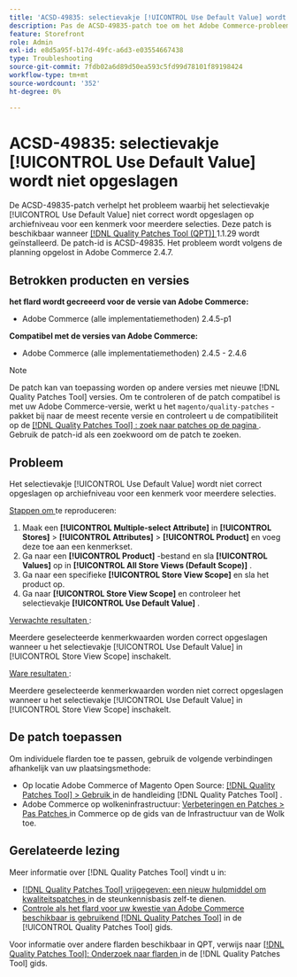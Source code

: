 ```yaml
---
title: 'ACSD-49835: selectievakje [!UICONTROL Use Default Value] wordt niet opgeslagen'
description: Pas de ACSD-49835-patch toe om het Adobe Commerce-probleem op te lossen waarbij het selectievakje [!UICONTROL Use Default Value] niet correct is opgeslagen op archiefniveau voor een multi-select kenmerk.
feature: Storefront
role: Admin
exl-id: e8d5a95f-b17d-49fc-a6d3-e03554667438
type: Troubleshooting
source-git-commit: 7fdb02a6d89d50ea593c5fd99d78101f89198424
workflow-type: tm+mt
source-wordcount: '352'
ht-degree: 0%

---
```


# ACSD-49835: selectievakje [!UICONTROL Use Default Value] wordt niet opgeslagen

De ACSD-49835-patch verhelpt het probleem waarbij het selectievakje [!UICONTROL Use Default Value] niet correct wordt opgeslagen op archiefniveau voor een kenmerk voor meerdere selecties. Deze patch is beschikbaar wanneer [[!DNL Quality Patches Tool (QPT)] ](https://experienceleague.adobe.com/nl/docs/commerce-operations/tools/quality-patches-tool/quality-patches-tool-to-self-serve-quality-patches) 1.1.29 wordt geïnstalleerd. De patch-id is ACSD-49835. Het probleem wordt volgens de planning opgelost in Adobe Commerce 2.4.7.

## Betrokken producten en versies

**het flard wordt gecreeerd voor de versie van Adobe Commerce:**

* Adobe Commerce (alle implementatiemethoden) 2.4.5-p1

**Compatibel met de versies van Adobe Commerce:**

* Adobe Commerce (alle implementatiemethoden) 2.4.5 - 2.4.6

>[!NOTE]
>
>De patch kan van toepassing worden op andere versies met nieuwe [!DNL Quality Patches Tool] versies. Om te controleren of de patch compatibel is met uw Adobe Commerce-versie, werkt u het `magento/quality-patches` -pakket bij naar de meest recente versie en controleert u de compatibiliteit op de [[!DNL Quality Patches Tool] : zoek naar patches op de pagina ](https://experienceleague.adobe.com/tools/commerce-quality-patches/index.html?lang=nl-NL) . Gebruik de patch-id als een zoekwoord om de patch te zoeken.

## Probleem

Het selectievakje [!UICONTROL Use Default Value] wordt niet correct opgeslagen op archiefniveau voor een kenmerk voor meerdere selecties.

<u> Stappen om </u> te reproduceren:

1. Maak een **[!UICONTROL Multiple-select Attribute]** in **[!UICONTROL Stores]** > **[!UICONTROL Attributes]** > **[!UICONTROL Product]** en voeg deze toe aan een kenmerkset.
1. Ga naar een **[!UICONTROL Product]** -bestand en sla **[!UICONTROL Values]** op in **[!UICONTROL All Store Views (Default Scope)]** .
1. Ga naar een specifieke **[!UICONTROL Store View Scope]** en sla het product op.
1. Ga naar **[!UICONTROL Store View Scope]** en controleer het selectievakje **[!UICONTROL Use Default Value]** .

<u> Verwachte resultaten </u>:

Meerdere geselecteerde kenmerkwaarden worden correct opgeslagen wanneer u het selectievakje [!UICONTROL Use Default Value] in [!UICONTROL Store View Scope] inschakelt.

<u> Ware resultaten </u>:

Meerdere geselecteerde kenmerkwaarden worden niet correct opgeslagen wanneer u het selectievakje [!UICONTROL Use Default Value] in [!UICONTROL Store View Scope] inschakelt.

## De patch toepassen

Om individuele flarden toe te passen, gebruik de volgende verbindingen afhankelijk van uw plaatsingsmethode:

* Op locatie Adobe Commerce of Magento Open Source: [[!DNL Quality Patches Tool] > Gebruik ](/help/tools/quality-patches-tool/usage.md) in de handleiding [!DNL Quality Patches Tool] .
* Adobe Commerce op wolkeninfrastructuur: [ Verbeteringen en Patches > Pas Patches ](https://experienceleague.adobe.com/docs/commerce-cloud-service/user-guide/develop/upgrade/apply-patches.html?lang=nl-NL) in Commerce op de gids van de Infrastructuur van de Wolk toe.

## Gerelateerde lezing

Meer informatie over [!DNL Quality Patches Tool] vindt u in:

* [[!DNL Quality Patches Tool]  vrijgegeven: een nieuw hulpmiddel om kwaliteitspatches ](https://experienceleague.adobe.com/nl/docs/commerce-operations/tools/quality-patches-tool/quality-patches-tool-to-self-serve-quality-patches) in de steunkennisbasis zelf-te dienen.
* [ Controle als het flard voor uw kwestie van Adobe Commerce beschikbaar is gebruikend  [!DNL Quality Patches Tool]](/help/tools/quality-patches-tool/patches-available-in-qpt/check-patch-for-magento-issue-with-magento-quality-patches.md) in de [!UICONTROL Quality Patches Tool] gids.


Voor informatie over andere flarden beschikbaar in QPT, verwijs naar [[!DNL Quality Patches Tool]: Onderzoek naar flarden ](https://experienceleague.adobe.com/tools/commerce-quality-patches/index.html?lang=nl-NL) in de [!DNL Quality Patches Tool] gids.
